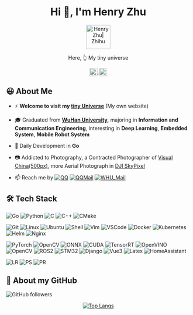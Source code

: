 <h1 align="center">Hi 👋, I'm Henry Zhu</h1>

<!-- 
👨🏽‍💻
🌱
 -->

<div align="center">
  <a href="http://henryzhuhr.github.io/">
    <img align="center" alt="Henry Zhu| Zhihu" width="66px" src="https://s3.bmp.ovh/imgs/2022/02/15a829cb58a1ab4e.png" />
  </a>

  Here, 👆 My tiny universe 
</div>

<div align="center">
  <!-- url: https://cdn.jsdelivr.net/npm/simple-icons@v3/icons -->
  <a href="https://github.com/henryzhuhr">
    <img align="center" alt="Henry Zhu| Github" width="22px" src="https://cdn.jsdelivr.net/npm/simple-icons@v3/icons/github.svg" />
  </a>
  <a href="https://www.zhihu.com/people/henryzhuhr">
    <img align="center" alt="Henry Zhu| Zhihu" width="22px" src="https://cdn.jsdelivr.net/npm/simple-icons@v3/icons/zhihu.svg" />
  </a>
</div>

<!-- <div align="center">
  <a href="https://github.com/henryzhuhr">
    <img align="center" alt="visitors" src="https://visitor-badge.laobi.icu/badge?page_id=henryzhuhr.henryzhuhr" />
</div> -->


## 😃 About Me

- ⚡️ **Welcome to visit my [tiny Universe](https://henryzhuhr.github.io/)** (My own website)

- 🎓 Graduated from **[WuHan University](https://www.whu.edu.cn/)**, majoring in **Information and Communication Engineering**, interesting in **Deep Learning**, **Embedded System**, **Mobile Robot System**

- 🚀 Daily Development in **Go**

- 📷 Addicted to Photography, a Contracted Photographer of [Visual China(500px)](https://500px.com.cn/henryzhu), more Aerial Photograph in [DJI SkyPixel](https://www.skypixel.com)

<!-- - 📝 My Resume -->

- 📫 Reach me by
[![QQ](https://img.shields.io/badge/-QQ-000000?style=flat&logo=tencentqq)](http://wpa.qq.com/msgrd?v=3&uin=296506195&site=qq&menu=yes)
[![QQMail](https://img.shields.io/badge/-QQMail-000000?style=flat&logo=Gmail)](296506195@qq.com)
[![WHU_Mail](https://img.shields.io/badge/-WHU_Mail-000000?style=flat&logo=Gmail)](zhuheran@whu.edu.cn)


<!-- ## 📰 News -->
<!-- - [Oct 2021] attend the first annual [Intel® AI Global Impact Festival](https://aiglobalimpactfestival.org) [October 15-30, 2021] -->
<!-- - [Nov 2020] [Navigator Alliance of Intel OpenVINO Toolkit](https://www.credly.com/badges/08ff3149-2121-4d21-94e2-658f1af29889) (2020.11~2021.11) -->
<!-- - [Oct 2020] Win **1<sup>st</sup> Prize** at [Intel Cup Undergraduate Electronic Design Contest - Embedded System Design Invitational Contest](https://nuedc.sjtu.edu.cn/CN/show.aspx?info_lb=1&info_id=269&flag=1) 2020 -->



## 🛠 Tech Stack
<!-- LOGO: https://github.com/simple-icons/simple-icons/blob/develop/slugs.md -->
<!-- Icon form https://simpleicons.org -->

![Go](https://img.shields.io/badge/-Go-000000?style=flat&logo=go)
![Python](https://img.shields.io/badge/-Python-000000?style=flat&logo=python)
![C](https://img.shields.io/badge/-C-000000?style=flat&logo=c)
![C++](https://img.shields.io/badge/-C++-000000?style=flat&logo=cplusplus)
![CMake](https://img.shields.io/badge/-CMake-000000?style=flat&logo=CMake)

![Git](https://img.shields.io/badge/-Git-000000?style=flat&logo=git)
![Linux](https://img.shields.io/badge/-Linux-000000?style=flat&logo=linux)
![Ubuntu](https://img.shields.io/badge/-Ubuntu-000000?style=flat&logo=ubuntu)
![Shell](https://img.shields.io/badge/-Shell-000000?style=flat&logo=shell)
![Vim](https://img.shields.io/badge/-Vim-000000?style=flat&logo=vim)
![VSCode](https://img.shields.io/badge/-VSCode-000000?style=flat&logo=visualstudiocode)
![Docker](https://img.shields.io/badge/-Docker-000000?style=flat&logo=docker)
![Kubernetes](https://img.shields.io/badge/-Kubernetes-000000?style=flat&logo=kubernetes)
![Helm](https://img.shields.io/badge/-Helm-000000?style=flat&logo=helm)
![Nginx](https://img.shields.io/badge/-Nginx-000000?style=flat&logo=nginx)

![PyTorch](https://img.shields.io/badge/-PyTorch-000000?style=flat&logo=pytorch)
![OpenCV](https://img.shields.io/badge/-opencv-000000?style=flat&logo=opencv)
![ONNX](https://img.shields.io/badge/-ONNX-000000?style=flat&logo=onnx)
![CUDA](https://img.shields.io/badge/-CUDA-000000?style=flat&logo=nvidia)
![TensorRT](https://img.shields.io/badge/-TensorRT-000000?style=flat&logo=nvidia)
![OpenVINO](https://img.shields.io/badge/-OpenVINO-000000?style=flat&logo=intel)
![OpenCV](https://img.shields.io/badge/-OpenCV-000000?style=flat&logo=opencv)
![ROS2](https://img.shields.io/badge/-ROS2-000000?style=flat&logo=ros)
![STM32](https://img.shields.io/badge/-STM32-000000?style=flat&logo=stmicroelectronics)
![Django](https://img.shields.io/badge/-Django-000000?style=flat&logo=django)
![Vue3](https://img.shields.io/badge/-Vue-000000?style=flat&logo=vue.js)
![Latex](https://img.shields.io/badge/-Latex-000000?style=flat&logo=latex)
![HomeAssistant](https://img.shields.io/badge/-HomeAssistant-000000?style=flat&logo=homeassistant)

![LR](https://img.shields.io/badge/-LR-000000?style=flat&logo=adobelightroom)
![PS](https://img.shields.io/badge/-PS-000000?style=flat&logo=adobephotoshop)
![PR](https://img.shields.io/badge/-PR-000000?style=flat&logo=adobepremierepro)

<!-- ![Apple](https://img.shields.io/badge/-Apple-000000?style=flat&logo=apple) -->
<!-- ![tmux](https://img.shields.io/badge/-tmux-000000?style=flat&logo=tmux)
![PyPI](https://img.shields.io/badge/-PyPI-000000?style=flat&logo=pypi) -->
<!-- ![QQ](https://img.shields.io/badge/-QQ-000000?style=flat&logo=tencentqq) -->
<!-- ![WeChat](https://img.shields.io/badge/-WeChat-000000?style=flat&logo=wechat) -->


<!-- ## Some Repo -->
<!-- === Readme Card === -->

<!-- [![Readme Card](https://github-readme-stats.vercel.app/api/pin/?username=henryzhuhr&repo=CMake&show_owner=True)](https://github.com/henryzhuhr/CMake) -->


<!-- <a href="https://github.com/henryzhuhr/CMake-Templates">
  <img align="center" src="https://github-readme-stats.vercel.app/api/pin/?username=henryzhuhr&repo=CMake-Templates" />
</a> -->

<!-- <a href="https://github.com/henryzhuhr/Fine-tune-Model-Assignment">
  <img align="center" src="https://github-readme-stats.vercel.app/api/pin/?username=henryzhuhr&repo=Fine-tune-Model-Assignment" />
</a> -->

<!-- <a href="https://github.com/henryzhuhr/Adversarial-Attack">
  <img align="center" src="https://github-readme-stats.vercel.app/api/pin/?username=henryzhuhr&repo=Adversarial-Attack" />
</a> -->


<!-- <a href="https://github.com/henryzhuhr/CMake">
  <img align="center" src="https://github-readme-stats.vercel.app/api/pin/?username=henryzhuhr&repo=CMake&show_owner=True" />
</a> -->


## 🚀 About my GitHub

![GitHub followers](https://img.shields.io/github/followers/henryzhuhr.svg?style=social)
<!-- ![GitHub forks](https://img.shields.io/github/forks/henryzhuhr/henryzhuhr.github.io.svg?style=social)
![GitHub stars](https://img.shields.io/github/stars/henryzhuhr/henryzhuhr.github.io.svg?style=social)
![GitHub watchers](https://img.shields.io/github/watchers/henryzhuhr/henryzhuhr.github.io.svg?style=social) -->



<div align="center">
<!-- Usage: https://github.com/anuraghazra/github-readme-stats/blob/master/docs/readme_cn.md -->

<!-- [![GitHub stats](https://github-readme-stats.vercel.app/api?username=henryzhuhr&show_icons=true&hide_border=true)](https://github.com/henryzhuhr) -->
[![Top Langs](https://github-readme-stats.vercel.app/api/top-langs/?username=henryzhuhr&layout=compact)](https://github.com/henryzhuhr?tab=repositories)
</div>
